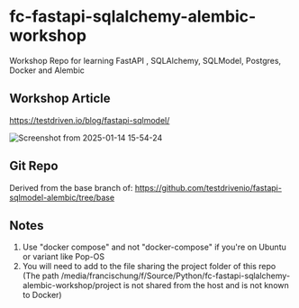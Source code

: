 # fc-fastapi-sqlalchemy-alembic-workshop
Workshop Repo for learning FastAPI , SQLAlchemy, SQLModel, Postgres, Docker and Alembic

## Workshop Article
https://testdriven.io/blog/fastapi-sqlmodel/

![Screenshot from 2025-01-14 15-54-24](https://github.com/user-attachments/assets/f09f5b81-3f4f-4a61-860f-0f65e3aec5f1)


## Git Repo 
Derived from the base branch of:
https://github.com/testdrivenio/fastapi-sqlmodel-alembic/tree/base

## Notes

1. Use "docker compose" and not "docker-compose" if you're on Ubuntu or variant like Pop-OS
2. You will need to add to the file sharing the project folder of this repo (The path /media/francischung/f/Source/Python/fc-fastapi-sqlalchemy-alembic-workshop/project is not shared from the host and is not known to Docker)
